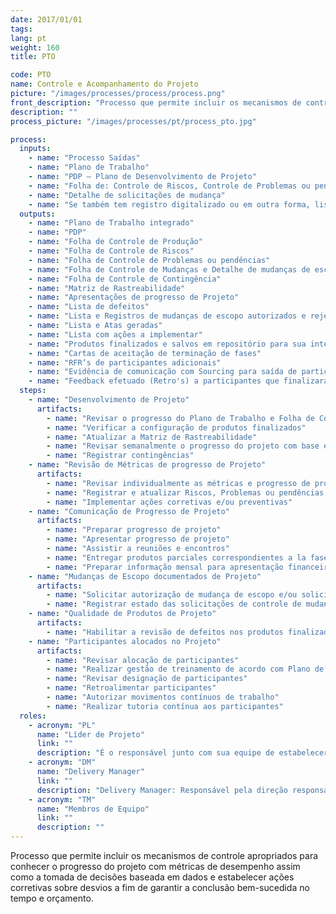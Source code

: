 ```yaml
---
date: 2017/01/01
tags:
lang: pt
weight: 160
title: PTO

code: PTO
name: Controle e Acompanhamento do Projeto
picture: "/images/processes/process/process.png"
front_description: "Processo que permite incluir os mecanismos de controle apropriados, para saber o avanço e o progresso do projeto com métricas de desempenho, assim como a tomada de decisão baseada em dados e estabelecer ações corretivas sobre desvios, para poder garantir a conclusão bem sucedida no tempo proposto."
description: ""
process_picture: "/images/processes/pt/process_pto.jpg"

process:
  inputs:
    - name: "Processo Saídas"
    - name: "Plano de Trabalho"
    - name: "PDP – Plano de Desenvolvimento de Projeto"
    - name: "Folha de: Controle de Riscos, Controle de Problemas ou pendentes, Controle de Produção, Controle Mudanças, Controle de Contingência, Controle de supostos, Matriz de Rastreabilidade), atualizados"
    - name: "Detalhe de solicitações de mudança"
    - name: "Se também tem registro digitalizado ou em outra forma, listas de: Defeitos identificados, mudanças de escopo, Itens de Ação e Atas geradas; Ações implementadas"
  outputs:
    - name: "Plano de Trabalho integrado"
    - name: "PDP"
    - name: "Folha de Controle de Produção"
    - name: "Folha de Controle de Riscos"
    - name: "Folha de Controle de Problemas ou pendências"
    - name: "Folha de Controle de Mudanças e Detalhe de mudanças de escopo"
    - name: "Folha de Controle de Contingência"
    - name: "Matriz de Rastreabilidade"
    - name: "Apresentações de progresso de Projeto"
    - name: "Lista de defeitos"
    - name: "Lista e Registros de mudanças de escopo autorizados e rejeitados"
    - name: "Lista e Atas geradas"
    - name: "Lista com ações a implementar"
    - name: "Produtos finalizados e salvos em repositório para sua integração"
    - name: "Cartas de aceitação de terminação de fases"
    - name: "RFR’s de participantes adicionais"
    - name: "Evidência de comunicação com Sourcing para saída de participantes"
    - name: "Feedback efetuado (Retro's) a participantes que finalizaram sua participação"
  steps:
    - name: "Desenvolvimento de Projeto"
      artifacts:
        - name: "Revisar o progresso do Plano de Trabalho e Folha de Controle de produção"
        - name: "Verificar a configuração de produtos finalizados"
        - name: "Atualizar a Matriz de Rastreabilidade"
        - name: "Revisar semanalmente o progresso do projeto com base em suas métricas"
        - name: "Registrar contingências"
    - name: "Revisão de Métricas de progresso de Projeto"
      artifacts:
        - name: "Revisar individualmente as métricas e progresso de projeto"
        - name: "Registrar e atualizar Riscos, Problemas ou pendências relacionados com o desenvolvimento de produtos"
        - name: "Implementar ações corretivas e/ou preventivas"
    - name: "Comunicação de Progresso de Projeto"
      artifacts:
        - name: "Preparar progresso de projeto"
        - name: "Apresentar progresso de projeto"
        - name: "Assistir a reuniões e encontros"
        - name: "Entregar produtos parciales correspondientes a la fase"
        - name: "Preparar informação mensal para apresentação financeira a Softtek"
    - name: "Mudanças de Escopo documentados de Projeto"
      artifacts:
        - name: "Solicitar autorização de mudança de escopo e/ou solicitações de controle de mudança"
        - name: "Registrar estado das solicitações de controle de mudanças"
    - name: "Qualidade de Produtos de Projeto"
      artifacts:
        - name: "Habilitar a revisão de defeitos nos produtos finalizados"
    - name: "Participantes alocados no Projeto"
      artifacts:
        - name: "Revisar alocação de participantes"
        - name: "Realizar gestão de treinamento de acordo com Plano de Capacitação (PDP)"
        - name: "Revisar designação de participantes"
        - name: "Retroalimentar participantes"
        - name: "Autorizar movimentos contínuos de trabalho"
        - name: "Realizar tutoria contínua aos participantes"
  roles:
    - acronym: "PL"
      name: "Líder de Projeto"
      link: ""
      description: "É o responsável junto com sua equipe de estabelecer a estratégia e o planejamento de projeto para cumprir os compromissos estabelecidos com o cliente."
    - acronym: "DM"
      name: "Delivery Manager"
      link: ""
      description: "Delivery Manager: Responsável pela direção responsável por projetos atribuídos."
    - acronym: "TM"
      name: "Membros de Equipo"
      link: ""
      description: ""
---
```

Processo que permite incluir os mecanismos de controle apropriados para conhecer o progresso do projeto com métricas de desempenho assim como a tomada de decisões baseada em dados e estabelecer ações corretivas sobre desvios a fim de garantir a conclusão bem-sucedida no tempo e orçamento.
